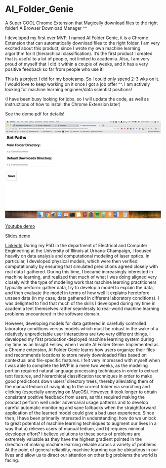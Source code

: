 # AI_Folder_Genie
A Super COOL Chrome Extension that Magically download files to the right folder! A Browser Download Manager ^^


I developed my first ever MVP, I named AI Folder Genie, it is a Chrome Extension that can automatically download files to the right folder. I am very excited about this product, since I wrote my own machine learning algorithm for it (hierarchical classification). It’s the first product I created that is useful to a lot of people, not limited to academia. Also, I am very proud of myself that I did it within a couple of weeks, and it has a very positive feedback so far from people who use it!


This is a project I did for my bootcamp. So I could only spend 2-3 wks on it. I would love to keep working on it once I got a job offer ^^. I am actively looking for machine learning engineer/data scientist positions!

(I have been busy looking for jobs, so I will update the code, as well as instructions of how to install the Chrome Extension later)

See the demo pdf for details!

![user interface for input main file directory](https://github.com/SophieGarden/AI_Folder_Genie/blob/master/user_interface_1.png)

[Youtube demo](https://www.youtube.com/watch?v=Xv6-8A2dM4w&feature=youtu.be)

[Slides demo](https://github.com/SophieGarden/AI_Folder_Genie/blob/master/AI%20Folder%20Genie_demo_full_version.pdf)


[LinkedIn](https://www.linkedin.com/in/sophie-chen-data/)
During my PhD in the department of Electrical and Computer Engineering at the University of Illinois at Urbana-Champaign, I focused heavily on data analysis and computational modeling of laser optics. In particular, I developed physical models, which were then verified computationally by ensuring that simulated predictions agreed closely with real data I gathered. During this time, I became increasingly interested in machine learning, and realized that much of what I was doing aligned very closely with the type of modeling work that machine learning practitioners typically perform: gather data, try to develop a model to explain the data, and then evaluate the model in terms of how well it explains heretofore unseen data (in my case, data gathered in different laboratory conditions). I was delighted to find that much of the skills I developed during my time in academia lent themselves rather seamlessly to real-world machine learning problems encountered in the software domain.

However, developing models for data gathered in carefully controlled laboratory conditions versus models which must be robust in the wake of a relatively unpredictable user interactions are two very different things. I developed my first production-deployed machine learning system during my time as an Insight Fellow, when I wrote AI Folder Genie. Implemented as a Chrome extension, AI Folder Genie learns how users organize their files and recommends locations to store newly downloaded files based on contextual and file-specific features. I felt very impressed with myself when I was able to complete the MVP in a mere two weeks, as the modeling portion required natural language processing techniques in order to extract text features, and hierarchical classification techniques in order to make good predictions down users’ directory trees, thereby alleviating them of the manual tedium of navigating to the correct folder via searching and clicking (especially annoying on MacOS). However, it took longer to obtain consistent positive feedback from users, as this required making the product perform well under adversarial usage patterns and to develop careful automatic monitoring and sane fallbacks when the straightforward application of the learned model could give a bad user experience. Since then, I have been primarily interested in understanding: how do we unlock to great potential of machine learning techniques to augment our lives in a way that a) relieves users of manual tedium, and b) requires minimal developer effort? I believe solutions to these sorts of problems are extremely valuable as they have the highest gradient pointed in the direction of making machine learning reliable across a variety of problems. At the point of general reliability, machine learning can be ubiquitous in our lives and allow us to direct our attention on other big problems the world is facing. 
